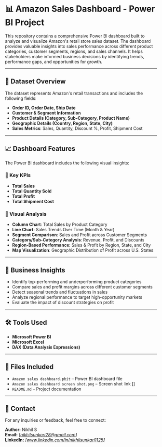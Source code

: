 # 📊 Amazon Sales Dashboard - Power BI Project

This repository contains a comprehensive Power BI dashboard built to analyze and visualize Amazon's retail store sales dataset. The dashboard provides valuable insights into sales performance across different product categories, customer segments, regions, and sales channels. It helps stakeholders make informed business decisions by identifying trends, performance gaps, and opportunities for growth.

---

## 🧾 Dataset Overview

The dataset represents Amazon's retail transactions and includes the following fields:

- **Order ID, Order Date, Ship Date**
- **Customer & Segment Information**
- **Product Details (Category, Sub-Category, Product Name)**
- **Geographic Details (Country, Region, State, City)**
- **Sales Metrics**: Sales, Quantity, Discount %, Profit, Shipment Cost

---

## 📈 Dashboard Features

The Power BI dashboard includes the following visual insights:

### 🔹 Key KPIs
- **Total Sales**
- **Total Quantity Sold**
- **Total Profit**
- **Total Shipment Cost**

### 🔹 Visual Analysis
- **Column Chart**: Total Sales by Product Category
- **Line Chart**: Sales Trends Over Time (Month & Year)
- **Segment Comparison**: Sales and Profit across Customer Segments
- **Category/Sub-Category Analysis**: Revenue, Profit, and Discounts
- **Region-Based Performance**: Sales & Profit by Region, State, and City
- **Map Visualization**: Geographic Distribution of Profit across U.S. States

---

## 🧠 Business Insights

- Identify top-performing and underperforming product categories
- Compare sales and profit margins across different customer segments
- Detect seasonal trends and fluctuations in sales
- Analyze regional performance to target high-opportunity markets
- Evaluate the impact of discount strategies on profit

---

## 🛠️ Tools Used

- **Microsoft Power BI**
- **Microsoft Excel**
- **DAX (Data Analysis Expressions)**

---

## 📁 Files Included

- `Amazon sales dashboard.pbit` – Power BI dashboard file
- `Amazon sales dashboard screen shot.png` – Screen shot link []
- `README.md` – Project documentation

---

## 📩 Contact

For any inquiries or feedback, feel free to connect:

**Author:** Nikhil S  
**Email:** _[nikhilsunkari28@gmail.com]_  
**LinkedIn:** _[www.linkedin.com/in/nikhilsunkari1125]_
